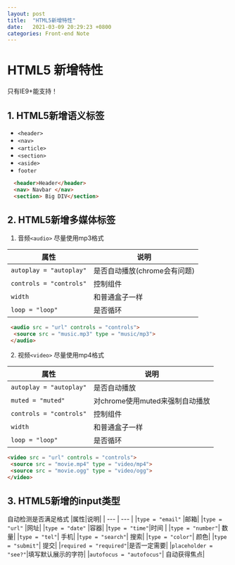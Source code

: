 ```yaml
---
layout: post
title:  "HTML5新增特性"
date:   2021-03-09 20:29:23 +0800
categories: Front-end Note
---
```

# HTML5 新增特性
只有IE9+能支持！
## 1. HTML5新增语义标签
* `<header>`
* `<nav>`
* `<article>`
* `<section>`
* `<aside>`
* `footer`

```html
  <header>Header</header>
  <nav> Navbar </nav>
  <section> Big DIV</section>
```

## 2. HTML5新增多媒体标签
1. 音频`<audio>`
   尽量使用mp3格式

  |属性|说明|
  | --- | --- |
  |`autoplay = "autoplay"` |是否自动播放(chrome会有问题)|
  |`controls = "controls"` |控制组件|
  |`width`| 和普通盒子一样|
  |`loop = "loop"`| 是否循环|

  ```html
   <audio src = "url" controls = "controls">
    <source src = "music.mp3" type = "music/mp3">
   </audio>
   ```
   
2. 视频`<video>`
  尽量使用mp4格式



  |属性|说明|
  | --- | --- |
  |`autoplay = "autoplay"` |是否自动播放|
  |`muted = "muted"` |对chrome使用muted来强制自动播放|
|`controls = "controls"` |控制组件|
 |`width`| 和普通盒子一样|
  |`loop = "loop"`| 是否循环|
  
   ```html
   <video src = "url" controls = "controls">
    <source src = "movie.mp4" type = "video/mp4">
    <source src = "movie.ogg" type = "video/ogg">
   </video>
   ```


   ## 3. HTML5新增的input类型
  自动检测是否满足格式
  |属性|说明|
  | --- | --- |
  |`type = "email"` |邮箱|
  |`type = "url"` |网址|
  |`type = "date"` |容器|
  |`type = "time"`|时间 |
  |`type = "number"`| 数量|
  |`type = "tel"`| 手机|
  |`type = "search"`| 搜索|
  |`type = "color"`| 颜色|
  |`type = "submit"`| 提交|
  |`required = "required"`|是否一定需要|
  |`placeholder = "see?"`|填写默认展示的字符|
  |`autofocus = "autofocus"`| 自动获得焦点|


